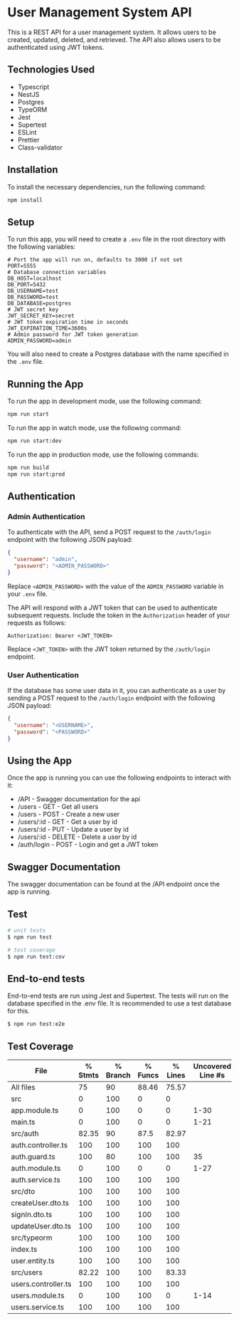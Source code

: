 # User Management System API

This is a REST API for a user management system. It allows users to be created, updated, deleted, and retrieved. The API also allows users to be authenticated using JWT tokens.

## Technologies Used

- Typescript
- NestJS
- Postgres
- TypeORM
- Jest
- Supertest
- ESLint
- Prettier
- Class-validator

## Installation

To install the necessary dependencies, run the following command:

```BASH
npm install
```

## Setup

To run this app, you will need to create a `.env` file in the root directory with the following variables:

```DOTENV
# Port the app will run on, defaults to 3000 if not set
PORT=5555
# Database connection variables
DB_HOST=localhost
DB_PORT=5432
DB_USERNAME=test
DB_PASSWORD=test
DB_DATABASE=postgres
# JWT secret key
JWT_SECRET_KEY=secret
# JWT token expiration time in seconds
JWT_EXPIRATION_TIME=3600s
# Admin password for JWT token generation
ADMIN_PASSWORD=admin
```

You will also need to create a Postgres database with the name specified in the `.env` file.

## Running the App

To run the app in development mode, use the following command:

```BASH
npm run start
```

To run the app in watch mode, use the following command:

```BASH
npm run start:dev
```

To run the app in production mode, use the following commands:

```BASH
npm run build
npm run start:prod
```

## Authentication
### Admin Authentication

To authenticate with the API, send a POST request to the `/auth/login` endpoint with the following JSON payload:

```JSON
{
  "username": "admin",
  "password": "<ADMIN_PASSWORD>"
}
```

Replace `<ADMIN_PASSWORD>` with the value of the `ADMIN_PASSWORD` variable in your `.env` file.

The API will respond with a JWT token that can be used to authenticate subsequent requests. Include the token in the `Authorization` header of your requests as follows:

```HTTP
Authorization: Bearer <JWT_TOKEN>
```

Replace `<JWT_TOKEN>` with the JWT token returned by the `/auth/login` endpoint.

### User Authentication
If the database has some user data in it, you can authenticate as a user by sending a POST request to the `/auth/login` endpoint with the following JSON payload:

```JSON
{
  "username": "<USERNAME>",
  "password": "<PASSWORD>"
}
```

## Using the App
Once the app is running you can use the following endpoints to interact with it:

 - /API - Swagger documentation for the api
 - /users - GET - Get all users
 - /users - POST - Create a new user
 - /users/:id - GET - Get a user by id
 - /users/:id - PUT - Update a user by id
 - /users/:id - DELETE - Delete a user by id
 - /auth/login - POST - Login and get a JWT token


## Swagger Documentation
The swagger documentation can be found at the /API endpoint once the app is running.

## Test

```bash
# unit tests
$ npm run test

# test coverage
$ npm run test:cov
```
## End-to-end tests
End-to-end tests are run using Jest and Supertest. The tests will run on the database specified in the .env file.
It is recommended to use a test database for this.
```bash
$ npm run test:e2e
```


## Test Coverage
| File                   | % Stmts   | % Branch   | % Funcs   | % Lines   | Uncovered Line #s   |
|------------------------|-----------|------------|-----------|-----------|---------------------|
| All files              | 75        | 90         | 88.46     | 75.57     |                     |
| src                    | 0         | 100        | 0         | 0         |                     |
| app.module.ts          | 0         | 100        | 0         | 0         | 1-30                |
| main.ts                | 0         | 100        | 0         | 0         | 1-21                |
| src/auth               | 82.35     | 90         | 87.5      | 82.97     |                     |
| auth.controller.ts     | 100       | 100        | 100       | 100       |                     |
| auth.guard.ts          | 100       | 80         | 100       | 100       | 35                  |
| auth.module.ts         | 0         | 100        | 0         | 0         | 1-27                |
| auth.service.ts        | 100       | 100        | 100       | 100       |                     |
| src/dto                | 100       | 100        | 100       | 100       |                     |
| createUser.dto.ts      | 100       | 100        | 100       | 100       |                     |
| signIn.dto.ts          | 100       | 100        | 100       | 100       |                     |
| updateUser.dto.ts      | 100       | 100        | 100       | 100       |                     |
| src/typeorm            | 100       | 100        | 100       | 100       |                     |
| index.ts               | 100       | 100        | 100       | 100       |                     |
| user.entity.ts         | 100       | 100        | 100       | 100       |                     |
| src/users              | 82.22     | 100        | 100       | 83.33     |                     |
| users.controller.ts    | 100       | 100        | 100       | 100       |                     |
| users.module.ts        | 0         | 100        | 100       | 0         | 1-14                |
| users.service.ts       | 100       | 100        | 100       | 100       |                     |

